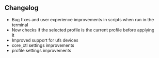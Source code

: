 ## Changelog

- Bug fixes and user experience improvements in scripts when run in the terminal
- Now checks if the selected profile is the current profile before applying it
- Improved support for ufs devices
- core_ctl settings improvements
- profile settings improvements